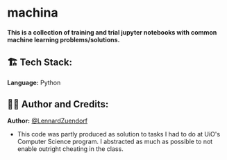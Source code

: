 <h1>machina</h1>
<h4>This is a collection of training and trial jupyter notebooks with common machine learning problems/solutions.</h4>

<h2>🏗️ Tech Stack:</h2>

**Language:** Python


<h2>👨‍💻 Author and Credits:</h2>

**Author:** [@LennardZuendorf](https://github.com/LennardZuendorf)

- This code was partly produced as solution to tasks I had to do at UiO's Computer Science program. I abstracted as much as possible to not enable outright cheating in the class.
